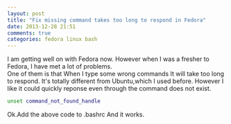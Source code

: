 ```yaml
---
layout: post
title: "Fix missing command takes too long to respond in Fedora"
date: 2013-12-28 21:51
comments: true
categories: fedora linux bash
---
```

I am getting well on with Fedora now. However when I was a fresher to Fedora, I have met a lot of problems.   
One of them is that When I type some wrong commands It will take too long to respond. It's totally different from Ubuntu,which I used before. However I like it could quickly reponse even through the command does not exist. 
```bash
unset command_not_found_handle
```
Ok.Add the above code to .bashrc And it works.

